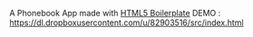 A Phonebook App made with [HTML5 Boilerplate](https://html5boilerplate.com)
DEMO : https://dl.dropboxusercontent.com/u/82903516/src/index.html
